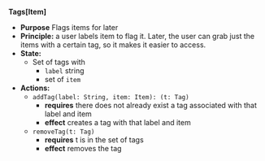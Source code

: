 
**Tags[Item]** 
- **Purpose** Flags items for later 
- **Principle:** a user labels item to flag it.  Later, the user can grab just the items with a certain tag, so it makes it easier to access.
- **State:** 
    - Set of tags with 
        - `label` string
        - set of `item` 
- **Actions:**
    - `addTag(label: String, item: Item): (t: Tag)`
        - **requires** there does not already exist a tag associated with that label and item
        - **effect** creates a tag with that label and item
    - `removeTag(t: Tag)`
        - **requires** t is in the set of tags
        - **effect** removes the tag